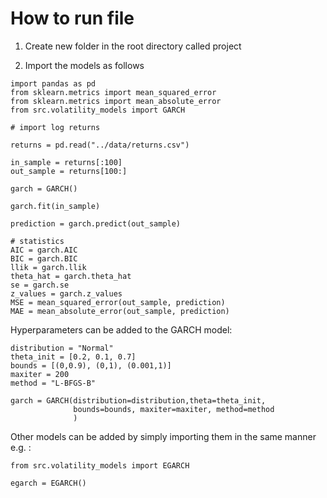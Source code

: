 # How to run file

1. Create new folder in the root directory called project

2. Import the models as follows

```
import pandas as pd
from sklearn.metrics import mean_squared_error
from sklearn.metrics import mean_absolute_error
from src.volatility_models import GARCH

# import log returns

returns = pd.read("../data/returns.csv")

in_sample = returns[:100]
out_sample = returns[100:]

garch = GARCH()

garch.fit(in_sample)

prediction = garch.predict(out_sample)

# statistics
AIC = garch.AIC
BIC = garch.BIC
llik = garch.llik
theta_hat = garch.theta_hat
se = garch.se
z_values = garch.z_values
MSE = mean_squared_error(out_sample, prediction)
MAE = mean_absolute_error(out_sample, prediction)
```

Hyperparameters can be added to the GARCH model:
```
distribution = "Normal"
theta_init = [0.2, 0.1, 0.7]
bounds = [(0,0.9), (0,1), (0.001,1)]
maxiter = 200
method = "L-BFGS-B"

garch = GARCH(distribution=distribution,theta=theta_init, 
              bounds=bounds, maxiter=maxiter, method=method
              )
```

Other models can be added by simply importing them in the same manner e.g. :
```
from src.volatility_models import EGARCH

egarch = EGARCH()
```
